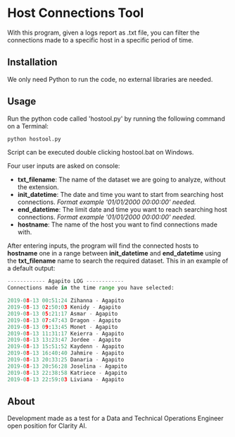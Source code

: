 # Host Connections Tool

With this program, given a logs report as .txt file, you can filter the connections made to a specific host in a specific period of time.

## Installation

We only need Python to run the code, no external libraries are needed.

## Usage

Run the python code called 'hostool.py' by running the following command on a Terminal:
```python
python hostool.py
```
Script can be executed double clicking hostool.bat on Windows.

Four user inputs are asked on console:

- **txt_filename**: The name of the dataset we are going to analyze, without the extension.
- **init_datetime**: The date and time you want to start from searching host connections. *Format example '01/01/2000 00:00:00' needed.*
- **end_datetime**: The limit date and time you want to reach searching host connections. *Format example '01/01/2000 00:00:00' needed.*
- **hostname**: The name of the host you want to find connections made with.

After entering inputs, the program will find the connected hosts to **hostname** one in a range between **init_datetime** and **end_datetime** using the **txt_filename** name to search the required dataset. This in an example of a default output:

```python
------------ Agapito LOG ------------
Connections made in the time range you have selected:

2019-08-13 00:51:24 Zihanna - Agapito
2019-08-13 02:50:03 Kenidy - Agapito
2019-08-13 05:21:17 Asmar - Agapito
2019-08-13 07:47:43 Dragon - Agapito
2019-08-13 09:13:45 Monet - Agapito
2019-08-13 11:31:17 Keierra - Agapito
2019-08-13 13:23:47 Jordee - Agapito
2019-08-13 15:51:52 Kaydenn - Agapito
2019-08-13 16:40:40 Jahmire - Agapito
2019-08-13 20:33:25 Danaria - Agapito
2019-08-13 20:56:28 Joselina - Agapito
2019-08-13 22:38:58 Katriece - Agapito
2019-08-13 22:59:03 Liviana - Agapito
```

## About

Development made as a test for a Data and Technical Operations Engineer open position for Clarity AI.